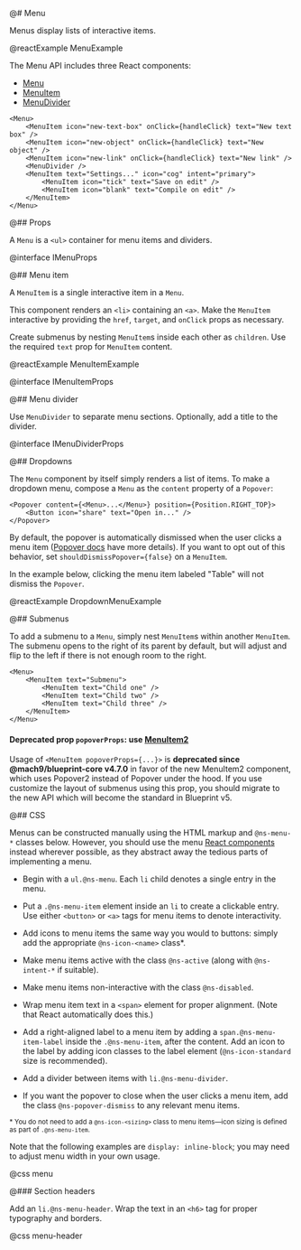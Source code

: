 @# Menu

Menus display lists of interactive items.

@reactExample MenuExample

The Menu API includes three React components:

* [Menu](#core/components/menu.menu)
* [MenuItem](#core/components/menu.menu-item)
* [MenuDivider](#core/components/menu.menu-divider)

```tsx
<Menu>
    <MenuItem icon="new-text-box" onClick={handleClick} text="New text box" />
    <MenuItem icon="new-object" onClick={handleClick} text="New object" />
    <MenuItem icon="new-link" onClick={handleClick} text="New link" />
    <MenuDivider />
    <MenuItem text="Settings..." icon="cog" intent="primary">
        <MenuItem icon="tick" text="Save on edit" />
        <MenuItem icon="blank" text="Compile on edit" />
    </MenuItem>
</Menu>
```

@## Props

A `Menu` is a `<ul>` container for menu items and dividers.

@interface IMenuProps

@## Menu item

A `MenuItem` is a single interactive item in a `Menu`.

This component renders an `<li>` containing an `<a>`. Make the `MenuItem`
interactive by providing the `href`, `target`, and `onClick` props as necessary.

Create submenus by nesting `MenuItem`s inside each other as `children`. Use the
required `text` prop for `MenuItem` content.

@reactExample MenuItemExample

@interface IMenuItemProps

@## Menu divider

Use `MenuDivider` to separate menu sections. Optionally, add a title to the divider.

@interface IMenuDividerProps

@## Dropdowns

The `Menu` component by itself simply renders a list of items. To make a
dropdown menu, compose a `Menu` as the `content` property of a `Popover`:

```tsx
<Popover content={<Menu>...</Menu>} position={Position.RIGHT_TOP}>
    <Button icon="share" text="Open in..." />
</Popover>
```

By default, the popover is automatically dismissed when the user clicks a menu
item ([Popover docs](#core/components/popover.closing-on-click) have more
details). If you want to opt out of this behavior, set
`shouldDismissPopover={false}` on a `MenuItem`.

In the example below, clicking the menu item labeled "Table" will not dismiss
the `Popover`.

@reactExample DropdownMenuExample

@## Submenus

To add a submenu to a `Menu`, simply nest `MenuItem`s within another `MenuItem`.
The submenu opens to the right of its parent by default, but will adjust and flip to the left if
there is not enough room to the right.

```tsx
<Menu>
    <MenuItem text="Submenu">
        <MenuItem text="Child one" />
        <MenuItem text="Child two" />
        <MenuItem text="Child three" />
    </MenuItem>
</Menu>
```

<div class="@ns-callout @ns-intent-danger @ns-icon-error">
    <h4 class="@ns-heading">

Deprecated prop `popoverProps`: use [MenuItem2](#popover2-package/menu-item2)

</h4>

Usage of `<MenuItem popoverProps={...}>` is **deprecated since @mach9/blueprint-core v4.7.0**
in favor of the new MenuItem2 component, which uses Popover2 instead of Popover under the hood.
If you use customize the layout of submenus using this prop, you should migrate to the new API
which will become the standard in Blueprint v5.

</div>

@## CSS

Menus can be constructed manually using the HTML markup and `@ns-menu-*` classes below. However, you
should use the menu [React components](#core/components/menu.javscript-api) instead wherever possible,
as they abstract away the tedious parts of implementing a menu.

* Begin with a `ul.@ns-menu`. Each `li` child denotes a single entry in the menu.

* Put a `.@ns-menu-item` element inside an `li` to create a clickable entry. Use either `<button>` or
  `<a>` tags for menu items to denote interactivity.

* Add icons to menu items the same way you would to buttons: simply add the appropriate
  `@ns-icon-<name>` class\*.

* Make menu items active with the class `@ns-active` (along with `@ns-intent-*` if suitable).

* Make menu items non-interactive with the class `@ns-disabled`.

* Wrap menu item text in a `<span>` element for proper alignment. (Note that React automatically
  does this.)

* Add a right-aligned label to a menu item by adding a `span.@ns-menu-item-label` inside the
  `.@ns-menu-item`, after the content. Add an icon to the label by adding icon classes to the label
  element (`@ns-icon-standard` size is recommended).

* Add a divider between items with `li.@ns-menu-divider`.

* If you want the popover to close when the user clicks a menu item, add the class
  `@ns-popover-dismiss` to any relevant menu items.

<small>\* You do not need to add a `@ns-icon-<sizing>` class to menu items—icon sizing is
defined as part of `.@ns-menu-item`.</small>

<div class="@ns-callout @ns-intent-primary @ns-icon-info-sign">

Note that the following examples are `display: inline-block`; you may need to adjust
menu width in your own usage.

</div>

@css menu

@### Section headers

Add an `li.@ns-menu-header`. Wrap the text in an `<h6>` tag for proper typography and borders.

@css menu-header
